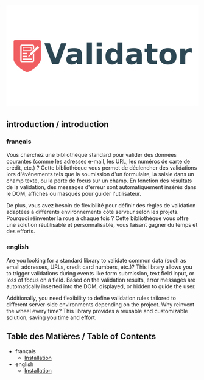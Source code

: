 # ![validator](./static/img/logo.svg)

## introduction / introduction

### français
Vous cherchez une bibliothèque standard pour valider des données courantes (comme les adresses e-mail, les URL, les numéros de carte de crédit, etc.) ? Cette bibliothèque vous permet de déclencher des validations lors d'événements tels que la soumission d'un formulaire, la saisie dans un champ texte, ou la perte de focus sur un champ. En fonction des résultats de la validation, des messages d'erreur sont automatiquement insérés dans le DOM, affichés ou masqués pour guider l'utilisateur.

De plus, vous avez besoin de flexibilité pour définir des règles de validation adaptées à différents environnements côté serveur selon les projets. Pourquoi réinventer la roue à chaque fois ? Cette bibliothèque vous offre une solution réutilisable et personnalisable, vous faisant gagner du temps et des efforts.

### english
Are you looking for a standard library to validate common data (such as email addresses, URLs, credit card numbers, etc.)? This library allows you to trigger validations during events like form submission, text field input, or loss of focus on a field. Based on the validation results, error messages are automatically inserted into the DOM, displayed, or hidden to guide the user.

Additionally, you need flexibility to define validation rules tailored to different server-side environments depending on the project. Why reinvent the wheel every time? This library provides a reusable and customizable solution, saving you time and effort.

## Table des Matières / Table of Contents
- français
    - [Installation](./docs/fr/installation.md)
- english
    - [Installation](./docs/en/installation.md)
